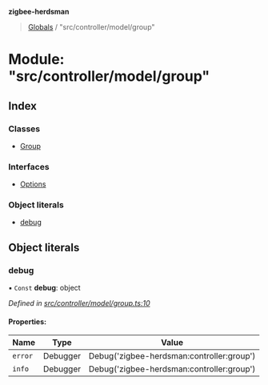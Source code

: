 **zigbee-herdsman**

> [Globals](../README.md) / "src/controller/model/group"

# Module: "src/controller/model/group"

## Index

### Classes

* [Group](../classes/_src_controller_model_group_.group.md)

### Interfaces

* [Options](../interfaces/_src_controller_model_group_.options.md)

### Object literals

* [debug](_src_controller_model_group_.md#debug)

## Object literals

### debug

▪ `Const` **debug**: object

*Defined in [src/controller/model/group.ts:10](https://github.com/Koenkk/zigbee-herdsman/blob/master/src/src/controller/model/group.ts#L10)*

#### Properties:

Name | Type | Value |
------ | ------ | ------ |
`error` | Debugger | Debug('zigbee-herdsman:controller:group') |
`info` | Debugger | Debug('zigbee-herdsman:controller:group') |
